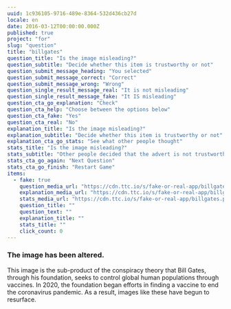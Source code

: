 ```yaml
---
uuid: 1c936105-9716-489e-8364-532d436cb27d
locale: en
date: 2016-03-12T00:00:00.000Z
published: true
project: "for"
slug: "question"
title: "billgates"
question_title: "Is the image misleading?"
question_subtitle: "Decide whether this item is trustworthy or not"
question_submit_message_heading: "You selected"
question_submit_message_correct: "Correct"
question_submit_message_wrong: "Wrong"
question_single_result_message_real: "It is not misleading"
question_single_result_message_fake: "It IS misleading"
question_cta_go_explanation: "Check"
question_cta_help: "Choose between the options below"
question_cta_fake: "Yes"
question_cta_real: "No"
explanation_title: "Is the image misleading?"
explanation_subtitle: "Decide whether this item is trustworthy or not"
explanation_cta_go_stats: "See what other people thought"
stats_title: "Is the image misleading?"
stats_subtitle: "Other people decided that the advert is not trustworthy"
stats_cta_go_again: "Next Question"
stats_cta_go_finish: "Restart Game"
items:
  - fake: true
    question_media_url: "https://cdn.ttc.io/s/fake-or-real-app/billgates.png"
    explanation_media_url: "https://cdn.ttc.io/s/fake-or-real-app/billgates.png"
    stats_media_url: "https://cdn.ttc.io/s/fake-or-real-app/billgates.png"
    question_title: ""
    question_text: ""
    explanation_title: ""
    stats_title: ""
    click_count: 0
---
```

### The image has been altered.

This image is the sub-product of the conspiracy theory that Bill Gates, through his foundation, seeks to control global human populations through vaccines. In 2020, the foundation began efforts in finding a vaccine to end the coronavirus pandemic. 
As a result, images like these have begun to resurface. 